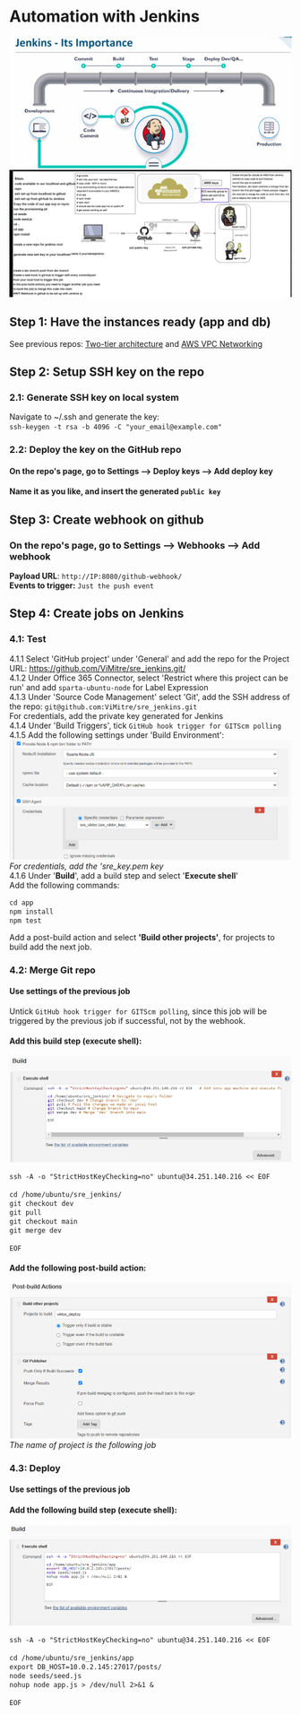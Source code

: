 # Automation with Jenkins
![](img/jenkins.png)
![](img/diagram1.png)
## Step 1: Have the instances ready (app and db)
See previous repos: [Two-tier architecture](https://github.com/ViMitre/two-tier_architecture) and [AWS VPC Networking](https://github.com/ViMitre/aws_vpc_networking)
## Step 2: Setup SSH key on the repo
### 2.1: Generate SSH key on local system
Navigate to ~/.ssh and generate the key:<br>
`ssh-keygen -t rsa -b 4096 -C "your_email@example.com"`
### 2.2: Deploy the key on the GitHub repo
#### On the repo's page, go to **Settings --> Deploy keys --> Add deploy key**
#### Name it as you like, and insert the generated **`public key`**
## Step 3: Create webhook on github
### On the repo's page, go to **Settings --> Webhooks --> Add webhook**
**Payload URL**: `http://IP:8080/github-webhook/`<br>
**Events to trigger:** `Just the push event`
## Step 4: Create jobs on Jenkins
### 4.1: **Test**
4.1.1 Select 'GitHub project' under 'General' and add the repo for the Project URL: https://github.com/ViMitre/sre_jenkins.git/<br>
4.1.2 Under Office 365 Connector, select 'Restrict where this project can be run' and add `sparta-ubuntu-node` for Label Expression<br>
4.1.3 Under 'Source Code Management' select 'Git', add the SSH address of the repo: `git@github.com:ViMitre/sre_jenkins.git`<br>
For credentials, add the private key generated for Jenkins<br>
4.1.4 Under 'Build Triggers', tick `GitHub hook trigger for GITScm polling`<br>
4.1.5 Add the following settings under 'Build Environment':
![](img/build_env.png)
*For credentials, add the 'sre_key.pem key*<br>
4.1.6 Under '**Build**', add a build step and select '**Execute shell**' <br>
Add the following commands:
```
cd app
npm install
npm test
```

Add a post-build action and select **'Build other projects'**, for projects to build add the next job.

### 4.2: **Merge Git repo**
#### **Use settings of the previous job**
Untick `GitHub hook trigger for GITScm polling`, since this job will be triggered by the previous job if successful, not by the webhook.<br>
#### **Add this build step (execute shell):**
![](img/shell1.png)
```
ssh -A -o "StrictHostKeyChecking=no" ubuntu@34.251.140.216 << EOF

cd /home/ubuntu/sre_jenkins/
git checkout dev
git pull
git checkout main
git merge dev

EOF
```
#### **Add the following post-build action:**
![](img/post-build.PNG)
*The name of project is the following job*

### 4.3: **Deploy**
#### **Use settings of the previous job**
#### **Add the following build step (execute shell):**
![](img/post-build2.PNG)
```
ssh -A -o "StrictHostKeyChecking=no" ubuntu@34.251.140.216 << EOF	

cd /home/ubuntu/sre_jenkins/app
export DB_HOST=10.0.2.145:27017/posts/
node seeds/seed.js
nohup node app.js > /dev/null 2>&1 &

EOF
```
